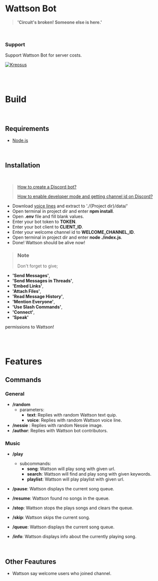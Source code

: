 # **Wattson Bot**

> **'Circuit's broken! Someone else is here.'**

<br/>

### **Support**

Support Wattson Bot for server costs.

[![Kreosus](https://i.imgur.com/CXBYb6g.jpg?2)](https://kreosus.com/farukaygun)

<br/><br/>

# **Build**

<br/>

## **Requirements**

- [Node.js](https://nodejs.dev/download)

<br/>

## **Installation**

<br/>

> [How to create a Discord bot?](https://discord.com/developers/docs/getting-started)
>
> [How to enable developer mode and getting channel id on Discord?](https://beebom.com/how-enable-disable-developer-mode-discord/#:~:text=%28Android,%20iOS%29-,1.,And%20that%27s%20it.)

- Download [voice lines](https://1drv.ms/u/s!AsHdGflePryehtN7hq1YNtVv8G0Deg?e=fMDZH4) and extract to './{Project dir}/data/'
- Open terminal in project dir and enter **npm install**.
- Open **.env** file and fill blank values.
- Enter your bot token to **TOKEN**.
- Enter your bot client to **CLIENT_ID**.
- Enter your welcome channel id to **WELCOME_CHANNEL_ID**.
- Open terminal in project dir and enter **node ./index.js**.
- Done! Wattson should be alive now!

> ### **Note**
>
> Don't forget to give;

- **'Send Messages'**,
- **'Send Messages in Threads'**,
- **'Embed Links'**,
- **'Attach Files'**,
- **'Read Message History'**,
- **'Mention Everyone'**,
- **'Use Slash Commands'**,
- **'Connect'**,
- **'Speak'**

permissions to Wattson!

<br/><br/>

# **Features**

## **Commands**

### **General**

- **/random**
  - parameters:
    - **text**: Replies with random Wattson text quip.
    - **voice**: Replies with random Wattson voice line.
- **/nessie** : Replies with random Nessie image.
- **/author**: Replies with Wattson bot contributors.

### **Music**

- **/play**

  - subcommands:
    - **song**: Wattson will play song with given url.
    - **search**: Wattson will find and play song with given keywords.
    - **playlist**: Wattson will play playlist with given url.

- **/pause**: Wattson displays the current song queue.
- **/resume**: Wattson found no songs in the queue.
- **/stop**: Wattson stops the plays songs and clears the queue.
- **/skip**: Wattson skips the current song.
- **/queue**: Wattson displays the current song queue.
- **/info**: Wattson displays info about the currently playing song.

<br/>

## **Other Feautures**

- Wattson say welcome users who joined channel.